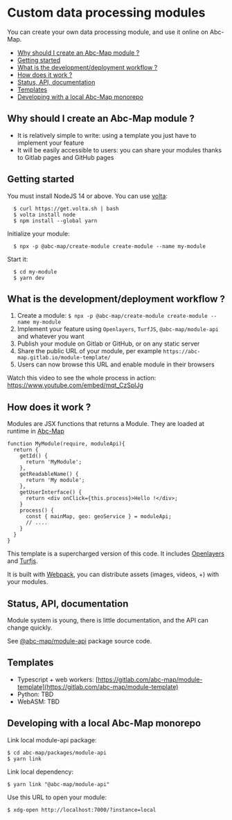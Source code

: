 # Custom data processing modules

You can create your own data processing module, and use it online on Abc-Map.

<!-- toc -->

- [Why should I create an Abc-Map module ?](#why-should-i-create-an-abc-map-module-)
- [Getting started](#getting-started)
- [What is the development/deployment workflow ?](#what-is-the-developmentdeployment-workflow-)
- [How does it work ?](#how-does-it-work-)
- [Status, API, documentation](#status-api-documentation)
- [Templates](#templates)
- [Developing with a local Abc-Map monorepo](#developing-with-a-local-abc-map-monorepo)

<!-- tocstop -->

## Why should I create an Abc-Map module ?

- It is relatively simple to write: using a template you just have to implement your feature
- It will be easily accessible to users: you can share your modules thanks to Gitlab pages and GitHub pages

## Getting started

You must install NodeJS 14 or above. You can use [volta](https://docs.volta.sh/guide/getting-started):

```
  $ curl https://get.volta.sh | bash
  $ volta install node
  $ npm install --global yarn
```

Initialize your module:

```
  $ npx -p @abc-map/create-module create-module --name my-module
```

Start it:

```
  $ cd my-module
  $ yarn dev
```

## What is the development/deployment workflow ?

1. Create a module: `$ npx -p @abc-map/create-module create-module --name my-module`
2. Implement your feature using `Openlayers`, `TurfJS`, `@abc-map/module-api` and whatever you want
3. Publish your module on Gitlab or GitHub, or on any static server
4. Share the public URL of your module, per example `https://abc-map.gitlab.io/module-template/`
5. Users can now browse this URL and enable module in their browsers

Watch this video to see the whole process in action: https://www.youtube.com/embed/mqt_CzSplJg

## How does it work ?

Modules are JSX functions that returns a Module. They are loaded at runtime in [Abc-Map](https://abc-map.fr/)

```
function MyModule(require, moduleApi){
  return {
    getId() {
      return 'MyModule';
    },
    getReadableName() {
      return 'My module';
    },
    getUserInterface() {
      return <div onClick={this.process}>Hello !</div>;
    }
    process() {
      const { mainMap, geo: geoService } = moduleApi;
      // ....
    }
  }
}
```

This template is a supercharged version of this code. It includes [Openlayers](https://openlayers.org/) and [Turfjs](https://turfjs.org/).

It is built with [Webpack](https://webpack.js.org/), you can distribute assets (images, videos, +) with
your modules.

## Status, API, documentation

Module system is young, there is little documentation, and the API can change quickly.

See [@abc-map/module-api](../packages/module-api) package source code.

## Templates

- Typescript + web workers: [https://gitlab.com/abc-map/module-template](https://gitlab.com/abc-map/module-template)
- Python: TBD
- WebASM: TBD

## Developing with a local Abc-Map monorepo

Link local module-api package:

    $ cd abc-map/packages/module-api
    $ yarn link

Link local dependency:

    $ yarn link "@abc-map/module-api"

Use this URL to open your module:

    $ xdg-open http://localhost:7000/?instance=local
